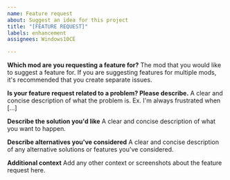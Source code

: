 ```yaml
---
name: Feature request
about: Suggest an idea for this project
title: "[FEATURE REQUEST]"
labels: enhancement
assignees: Windows10CE

---
```


**Which mod are you requesting a feature for?**
The mod that you would like to suggest a feature for. If you are suggesting features for multiple mods, it's recommended that you create separate issues.

**Is your feature request related to a problem? Please describe.**
A clear and concise description of what the problem is. Ex. I'm always frustrated when [...]

**Describe the solution you'd like**
A clear and concise description of what you want to happen.

**Describe alternatives you've considered**
A clear and concise description of any alternative solutions or features you've considered.

**Additional context**
Add any other context or screenshots about the feature request here.
